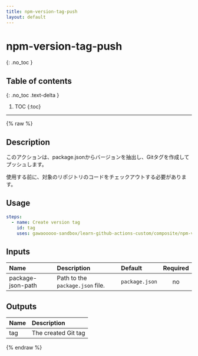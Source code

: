 ```yaml
---
title: npm-version-tag-push
layout: default
---
```


# npm-version-tag-push
{: .no_toc }

## Table of contents
{: .no_toc .text-delta }

1. TOC
{:toc}

---

{% raw %}

<!-- actdocs start -->

## Description

このアクションは、package.jsonからバージョンを抽出し、Gitタグを作成してプッシュします。

使用する前に、対象のリポジトリのコードをチェックアウトする必要があります。

## Usage

```yaml
steps:
  - name: Create version tag
    id: tag
    uses: gawaooooo-sandbox/learn-github-actions-custom/composite/npm-version-tag-push@v0 # This is the version of the action
```

## Inputs

| Name | Description | Default | Required |
| :--- | :---------- | :------ | :------: |
| package-json-path | Path to the `package.json` file. | `package.json` | no |

## Outputs

| Name | Description |
| :--- | :---------- |
| tag | The created Git tag |

<!-- actdocs end -->

{% endraw %}
